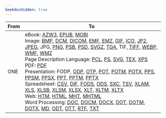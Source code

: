 ```yaml
---
GeekdocHidden: true
---
```

| From | To |
| --- | --- |
| ONE | eBook: [AZW3](https://docs.fileformat.com/ebook/azw3/), [EPUB](https://docs.fileformat.com/ebook/epub/), [MOBI](https://docs.fileformat.com/ebook/mobi/)<br/> Image: [BMP](https://docs.fileformat.com/image/bmp/), [DCM](https://docs.fileformat.com/image/dcm/), [DICOM](https://docs.fileformat.com/image/dicom/), [EMF](https://docs.fileformat.com/image/emf/), [EMZ](https://docs.fileformat.com/image/emz/), [GIF](https://docs.fileformat.com/image/gif/), [ICO](https://docs.fileformat.com/image/ico/), [JP2](https://docs.fileformat.com/image/jp2/), [JPEG](https://docs.fileformat.com/image/jpeg/), JPG, [PNG](https://docs.fileformat.com/image/png/), [PSB](https://docs.fileformat.com/image/psb/), [PSD](https://docs.fileformat.com/image/psd/), [SVGZ](https://docs.fileformat.com/image/svgz/), [TGA](https://docs.fileformat.com/image/tga/), TIF, [TIFF](https://docs.fileformat.com/image/tiff/), [WEBP](https://docs.fileformat.com/image/webp/), [WMF](https://docs.fileformat.com/image/wmf/), [WMZ](https://docs.fileformat.com/image/wmz/)<br/> Page Description Language: [PCL](https://docs.fileformat.com/page-description-language/pcl/), [PS](https://docs.fileformat.com/page-description-language/ps/), [SVG](https://docs.fileformat.com/page-description-language/svg/), [TEX](https://docs.fileformat.com/page-description-language/tex/), [XPS](https://docs.fileformat.com/page-description-language/xps/)<br/> PDF: [PDF](https://docs.fileformat.com/view/pdf/)<br/> Presentation: FODP, [ODP](https://docs.fileformat.com/presentation/odp/), [OTP](https://docs.fileformat.com/presentation/otp/), [POT](https://docs.fileformat.com/presentation/pot/), [POTM](https://docs.fileformat.com/presentation/potm/), [POTX](https://docs.fileformat.com/presentation/potx/), [PPS](https://docs.fileformat.com/presentation/pps/), [PPSM](https://docs.fileformat.com/presentation/ppsm/), [PPSX](https://docs.fileformat.com/presentation/ppsx/), [PPT](https://docs.fileformat.com/presentation/ppt/), [PPTM](https://docs.fileformat.com/presentation/pptm/), [PPTX](https://docs.fileformat.com/presentation/pptx/)<br/> Spreadsheet: [CSV](https://docs.fileformat.com/spreadsheet/csv/), [DIF](https://docs.fileformat.com/spreadsheet/dif/), [FODS](https://docs.fileformat.com/spreadsheet/fods/), [ODS](https://docs.fileformat.com/spreadsheet/ods/), [SXC](https://docs.fileformat.com/spreadsheet/sxc/), [TSV](https://docs.fileformat.com/spreadsheet/tsv/), [XLAM](https://docs.fileformat.com/spreadsheet/xlam/), [XLS](https://docs.fileformat.com/spreadsheet/xls/), [XLSB](https://docs.fileformat.com/spreadsheet/xlsb/), [XLSM](https://docs.fileformat.com/spreadsheet/xlsm/), [XLSX](https://docs.fileformat.com/spreadsheet/xlsx/), [XLT](https://docs.fileformat.com/spreadsheet/xlt/), [XLTM](https://docs.fileformat.com/spreadsheet/xltm/), [XLTX](https://docs.fileformat.com/spreadsheet/xltx/)<br/> Web: [HTM](https://docs.fileformat.com/web/htm/), [HTML](https://docs.fileformat.com/web/html/), [MHT](https://docs.fileformat.com/web/mht/), [MHTML](https://docs.fileformat.com/web/mhtml/)<br/> Word Processing: [DOC](https://docs.fileformat.com/word-processing/doc/), [DOCM](https://docs.fileformat.com/word-processing/docm/), [DOCX](https://docs.fileformat.com/word-processing/docx/), [DOT](https://docs.fileformat.com/word-processing/dot/), [DOTM](https://docs.fileformat.com/word-processing/dotm/), [DOTX](https://docs.fileformat.com/word-processing/dotx/), [MD](https://docs.fileformat.com/word-processing/md/), [ODT](https://docs.fileformat.com/word-processing/odt/), [OTT](https://docs.fileformat.com/word-processing/ott/), [RTF](https://docs.fileformat.com/word-processing/rtf/), [TXT](https://docs.fileformat.com/word-processing/txt/)<br/>  |

